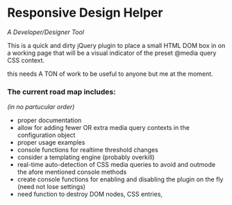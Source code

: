 # Responsive Design Helper
*A Developer/Designer Tool*

This is a quick and dirty jQuery plugin to place a small HTML DOM box in on a working page that will be a visual indicator of the preset @media query CSS context.

this needs A TON of work to be useful to anyone but me at the moment. 
### The current road map includes:
*(in no partucular order)*
- proper documentation
- allow for adding fewer OR extra media query contexts in the configuration object
- proper usage examples
- console functions for realtime threshold changes
- consider a templating engine (probably overkill)
- real-time auto-detection of CSS media queries to avoid and outmode the afore mentioned console methods
- create console functions for enabling and disabling the plugin on the fly (need not lose settings) 
- need function to destroy DOM nodes, CSS entries, <script> include, and JS objects -- FULL DESTROY command
- maybe have that destroy be set on a timer for testing and then it executes--this should be setable in the OPTIONS object
- maybe set an option to look for a flag in the session cookie to be visibly only when a specific variable is present. --- this will allow for integration with certain CMSs (Drupal, WordPress, Concrete 5, etc.) in admin modes
- ~~handle defaults better~~
- ~~accepting an options object for easy configuration upon instantiation~~
    

Your ideas are welcome.  [Email Cricket] (mailto:cricketw@WeAreTheInternauts.com)